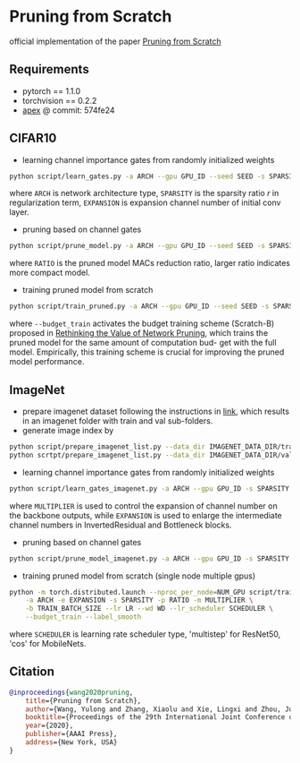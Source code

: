 # Pruning from Scratch

official implementation of the paper [Pruning from Scratch](https://www.aaai.org/Papers/AAAI/2020GB/AAAI-WangY.403.pdf)

## Requirements
- pytorch == 1.1.0
- torchvision == 0.2.2
- [apex](https://github.com/NVIDIA/apex) @ commit: 574fe24

## CIFAR10
- learning channel importance gates from randomly initialized weights
```bash
python script/learn_gates.py -a ARCH --gpu GPU_ID --seed SEED -s SPARSITY -e EXPANSION
```
where `ARCH` is network architecture type, 
`SPARSITY` is the sparsity ratio $r$ in regularization term,
`EXPANSION` is expansion channel number of initial conv layer.
- pruning based on channel gates
```bash
python script/prune_model.py -a ARCH --gpu GPU_ID --seed SEED -s SPARSITY -e EXPANSION -p RATIO
```
where `RATIO` is the pruned model MACs reduction ratio, larger ratio indicates more compact model.
- training pruned model from scratch
```bash
python script/train_pruned.py -a ARCH --gpu GPU_ID --seed SEED -s SPARSITY -e EXPANSION -p RATIO --budget_train
```
where `--budget_train` activates the budget training scheme (Scratch-B) proposed in 
[Rethinking the Value of Network Pruning](https://arxiv.org/abs/1810.05270), 
which trains the pruned model for the same amount of computation bud- get with the full model.
Empirically, this training scheme is crucial for improving the pruned model performance.

## ImageNet
- prepare imagenet dataset following the instructions in 
[link](https://github.com/pytorch/examples/tree/master/imagenet), 
which results in an imagenet folder with train and val sub-folders.
- generate image index by
```bash
python script/prepare_imagenet_list.py --data_dir IMAGENET_DATA_DIR/train --dump_path data/train_images_list.pkl
python scrtpt/prepare_imagenet_list.py --data_dir IMAGENET_DATA_DIR/val --dump_path data/val_images_list.pkl
```
- learning channel importance gates from randomly initialized weights
```bash
python script/learn_gates_imagenet.py -a ARCH --gpu GPU_ID -s SPARSITY -e EXPANSION -m MULTIPLIER
```
where `MULTIPLIER` is used to control the expansion of channel number on the backbone outputs,
while `EXPANSION` is used to enlarge the intermediate channel numbers in InvertedResidual and Bottleneck blocks.
- pruning based on channel gates
```bash
python script/prune_model_imagenet.py -a ARCH --gpu GPU_ID -s SPARSITY -e EXPANSION -m MULTIPLIER -p RATIO
```
- training pruned model from scratch (single node multiple gpus)
```bash
python -m torch.distributed.launch --nproc_per_node=NUM_GPU script/train_pruned_imagenet.py \
    -a ARCH -e EXPANSION -s SPARSITY -p RATIO -m MULTIPLIER \
    -b TRAIN_BATCH_SIZE --lr LR --wd WD --lr_scheduler SCHEDULER \
    --budget_train --label_smooth
```
where `SCHEDULER` is learning rate scheduler type, 'multistep' for ResNet50, 'cos' for MobileNets.

## Citation
```bibtex
@inproceedings{wang2020pruning,
    title={Pruning from Scratch},
    author={Wang, Yulong and Zhang, Xiaolu and Xie, Lingxi and Zhou, Jun and Su, Hang and Zhang, Bo and Hu, Xiaolin},
    booktitle={Proceedings of the 29th International Joint Conference on Artificial Intelligence},
    year={2020},
    publisher={AAAI Press},
    address={New York, USA}
}
```
